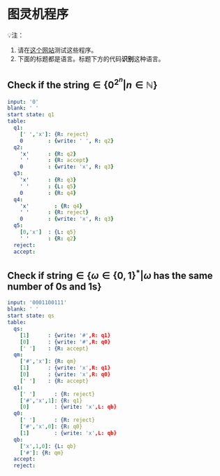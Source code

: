 # 图灵机程序

:bulb:注：

1. 请在<a href=https://turingmachine.io/ target="_blank">这个网站</a>测试这些程序。
2. 下面的标题都是语言。标题下方的代码**识别**这种语言。


## $\text{ Check if the string} \in \{0^{2^n}|n \in \mathbb N\}$

```yaml
input: '0'
blank: ' '
start state: q1
table:
  q1:
    [' ','x']: {R: reject}
    0        : {write: ' ', R: q2}
  q2:
    'x'      : {R: q2}
    ' '      : {R: accept}
    0        : {write: 'x', R: q3}
  q3:
    'x'      : {R: q3}
    ' '      : {L: q5}
    0        : {R: q4}  
  q4:
    'x'        : {R: q4}
    ' '      : {R: reject}
    0        : {write: 'x', R: q3}  
  q5:
    [0,'x']  : {L: q5}
    ' '      : {R: q2}
  reject:
  accept:
```

## $\text{Check if string} \in \{\omega \in \{0,1\}^*|\omega \text{ has the same number of 0s and 1s}\}$

```yaml
input: '0001100111'
blank: ' '
start state: qs
table:
  qs:
    [1]      : {write: '#',R: q1}
    [0]      : {write: '#',R: q0}
    [' ']    : {R: accept}    
  qm:
    ['#','x']: {R: qm}
    [1]      : {write: 'x',R: q1}
    [0]      : {write: 'x',R: q0}
    [' ']    : {R: accept}
  q1:
    [' ']      : {R: reject}
    ['#','x',1]: {R: q1}
    [0]        : {write: 'x',L: qb}
  q0:
    [' ']      : {R: reject}
    ['#','x',0]: {R: q0}
    [1]        : {write: 'x',L: qb}
  qb:
    ['x',1,0]: {L: qb}
    ['#']: {R: qm}
  accept:
  reject:
```
